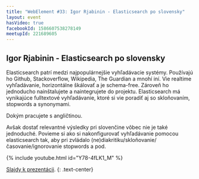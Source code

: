 ```yaml
---
title: "WebElement #33: Igor Rjabinin - Elasticsearch po slovensky"
layout: event
hasVideo: true
facebookId: 1586607538278149
meetupId: 221689605
---
```


## Igor Rjabinin - Elasticsearch po slovensky

Elasticsearch patrí medzi najpopulárnejšie vyhľadávacie systémy. Používajú ho Github, Stackoverflow, Wikipedia,
The Guardian a mnohí iní. Vie realtime vyhľadávanie, horizontálne škálovať a je schema-free. Zároveň ho jednoducho
nainštalujete a naintegrujete do projektu. Elasticsearch má vynikajúce fulltextové vyhľadávanie, ktoré si vie poradiť
aj so skloňovaním, stopwords a synonymami.

Dokým pracujete s angličtinou.

Avšak dostať relevantné výsledky pri slovenčine vôbec nie je také jednoduché. Povieme si ako si nakonfigurovať
vyhľadávanie pomocou elasticsearch tak, aby pri zvládalo (ne)diakritiku/skloňovanie/časovanie/ignorovanie stopwords a pod.

{% include youtube.html id="Y78-4fLK1_M" %}

[Slajdy k prezentácii](http://www.slideshare.net/lab_SNG/elasticsearch-po-slovensky).
{: .text-center}

